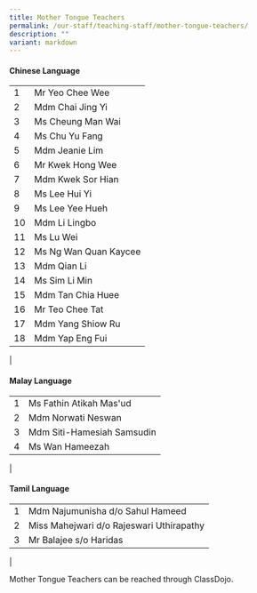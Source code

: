```yaml
---
title: Mother Tongue Teachers
permalink: /our-staff/teaching-staff/mother-tongue-teachers/
description: ""
variant: markdown
---
```

#### **Chinese Language**

|  |  |
| -------- | -------- | 
| 1 | Mr Yeo Chee Wee | 
| 2 | Mdm Chai Jing Yi | 
| 3 | Ms Cheung Man Wai |
| 4 | Ms Chu Yu Fang | 
| 5 | Mdm Jeanie Lim | 
| 6 | Mr Kwek Hong Wee |
| 7 | Mdm Kwek Sor Hian | 
| 8 | Ms Lee Hui Yi | 
| 9 | Ms Lee Yee Hueh | 
| 10 | Mdm Li Lingbo |
| 11 | Ms Lu Wei | 
| 12 | Ms Ng Wan Quan Kaycee | 
| 13 | Mdm Qian Li |  
| 14 | Ms Sim Li Min | 
| 15 | Mdm Tan Chia Huee |
| 16 | Mr Teo Chee Tat | 
| 17 | Mdm Yang Shiow Ru | 
| 18 | Mdm Yap Eng Fui | 
|

#### **Malay Language**

|  |  |  
|---|---|
| 1 | Ms Fathin Atikah Mas'ud | 
| 2 | Mdm Norwati Neswan  | 
| 3 | Mdm Siti-Hamesiah Samsudin | 
| 4 | Ms Wan Hameezah  |
|

#### **Tamil Language**

|  |  |  
|---|---|
| 1 | Mdm Najumunisha d/o Sahul Hameed | 
| 2 | Miss Mahejwari d/o Rajeswari Uthirapathy | 
| 3 | Mr Balajee s/o Haridas|
|

Mother Tongue Teachers can be reached through ClassDojo.